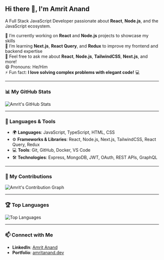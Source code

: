 ## Hi there 👋, I'm Amrit Anand

A Full Stack JavaScript Developer passionate about **React**, **Node.js**, and the JavaScript ecosystem.

🔭 I’m currently working on **React** and **Node.js** projects to showcase my skills  
🌱 I’m learning **Next.js**, **React Query**, and **Redux** to improve my frontend and backend expertise  
💬 Feel free to ask me about **React**, **Node.js**, **TailwindCSS**, **Next.js**, and more!  
😄 Pronouns: He/Him  
⚡ Fun fact: **I love solving complex problems with elegant code!** 💻

---

### 📊 My GitHub Stats

![Amrit's GitHub Stats](https://github-readme-stats.vercel.app/api?username=Amritanand25&show_icons=true&hide_title=true&count_private=true&hide=prs&theme=radical)

---

### 🔧 Languages & Tools

- 🌍 **Languages**: JavaScript, TypeScript, HTML, CSS
- ⚙️ **Frameworks & Libraries**: React, Node.js, Next.js, TailwindCSS, React Query, Redux
- 💻 **Tools**: Git, GitHub, Docker, VS Code
- 🛠 **Technologies**: Express, MongoDB, JWT, OAuth, REST APIs, GraphQL

---

### 🌱 My Contributions

![Amrit's Contribution Graph](https://github-readme-streak-stats.herokuapp.com/?user=Amritanand25&theme=radical)

---

### 🏆 Top Languages

![Top Languages](https://github-readme-stats.vercel.app/api/top-langs/?username=Amritanand25&theme=radical&count_private=true&layout=compact)

---

### 📫 Connect with Me

- **LinkedIn**: [Amrit Anand](https://www.linkedin.com/in/amrit-anand-496298169/)
- **Portfolio**: [amritanand.dev](https://www.amritanand.dev)
